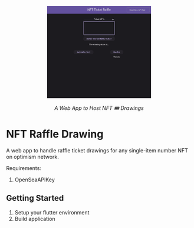 <p align="center">
  <img src="https://github.com/PageDAO/raffler_web_app/blob/main/ui_screenshot.png" height="250" alt="NFT Raffle Drawing" />
</p>
<p align="center">
  <em>A Web App to Host NFT 🎟️ Drawings</em>
</p>


# NFT Raffle Drawing

A web app to handle raffle ticket drawings for any single-item number NFT on optimism network.

Requirements:
1. OpenSeaAPIKey

## Getting Started

1. Setup your flutter environment
2. Build application